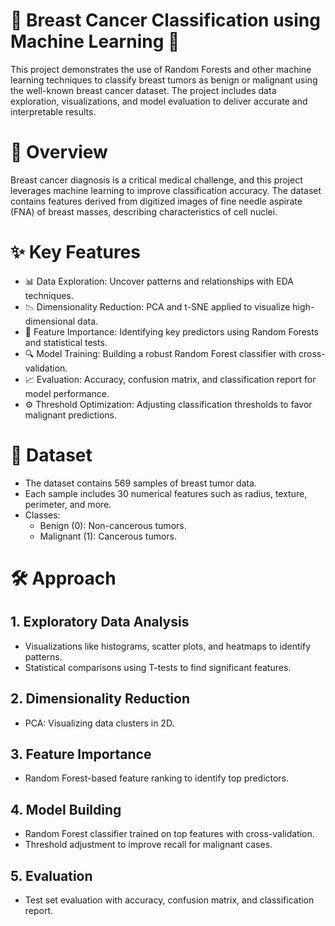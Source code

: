 # 🎯 Breast Cancer Classification using Machine Learning 🚀

This project demonstrates the use of Random Forests and other machine learning techniques to classify breast tumors as benign or malignant using the well-known breast cancer dataset. The project includes data exploration, visualizations, and model evaluation to deliver accurate and interpretable results.

# 📝 Overview
Breast cancer diagnosis is a critical medical challenge, and this project leverages machine learning to improve classification accuracy. The dataset contains features derived from digitized images of fine needle aspirate (FNA) of breast masses, describing characteristics of cell nuclei.

# ✨ Key Features
- 📊 Data Exploration: Uncover patterns and relationships with EDA techniques.
- 📉 Dimensionality Reduction: PCA and t-SNE applied to visualize high-dimensional data.
- 🌟 Feature Importance: Identifying key predictors using Random Forests and statistical tests.
- 🔍 Model Training: Building a robust Random Forest classifier with cross-validation.
- 📈 Evaluation: Accuracy, confusion matrix, and classification report for model performance.
- ⚙️ Threshold Optimization: Adjusting classification thresholds to favor malignant predictions.

# 📂 Dataset
- The dataset contains 569 samples of breast tumor data.
- Each sample includes 30 numerical features such as radius, texture, perimeter, and more.
- Classes:
   - Benign (0): Non-cancerous tumors.
   - Malignant (1): Cancerous tumors.

# 🛠️ Approach
## 1. Exploratory Data Analysis
   - Visualizations like histograms, scatter plots, and heatmaps to identify patterns.
   - Statistical comparisons using T-tests to find significant features.
## 2. Dimensionality Reduction
   - PCA: Visualizing data clusters in 2D.
## 3. Feature Importance
   - Random Forest-based feature ranking to identify top predictors.
## 4. Model Building
   - Random Forest classifier trained on top features with cross-validation.
   - Threshold adjustment to improve recall for malignant cases.
## 5. Evaluation
   - Test set evaluation with accuracy, confusion matrix, and classification report.
